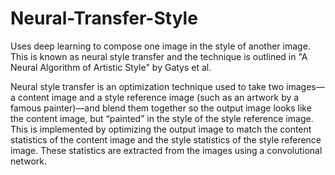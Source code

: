 # Neural-Transfer-Style
Uses deep learning to compose one image in the style of another image. This is known as neural style transfer and the technique is outlined in "A Neural Algorithm of Artistic Style" by Gatys et al.

Neural style transfer is an optimization technique used to take two images—a content image and a style reference image (such as an artwork by a famous painter)—and blend them together so the output image looks like the content image, but “painted” in the style of the style reference image.
This is implemented by optimizing the output image to match the content statistics of the content image and the style statistics of the style reference image. These statistics are extracted from the images using a convolutional network.

